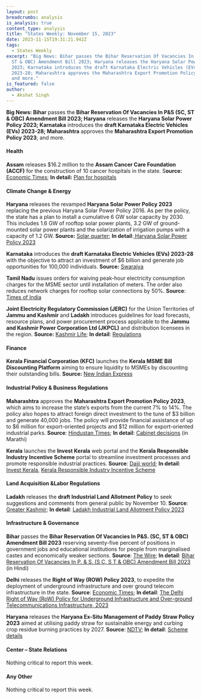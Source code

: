 ```yaml
---
layout: post
breadcrumbs: analysis
is_analysis: true
content_type: analysis
title: "States Weekly: November 15, 2023"
date: 2023-11-15T19:31:21.942Z
tags:
  - States Weekly
excerpt: "Big News: Bihar passes the Bihar Reservation Of Vacancies In P&S (SC,
  ST & OBC) Amendment Bill 2023; Haryana releases the Haryana Solar Power Policy
  2023; Karnataka introduces the draft Karnataka Electric Vehicles (EVs)
  2023-28; Maharashtra approves the Maharashtra Export Promotion Policy 2023;
  and more."
is_featured: false
author:
  - Akshat Singh
---
```

**Big News: Bihar** passes the **Bihar Reservation Of Vacancies In P&S (SC, ST & OBC) Amendment Bill 2023; Haryana** releases the **Haryana Solar Power Policy 2023; Karnataka** introduces the **draft Karnataka Electric Vehicles (EVs) 2023-28; Maharashtra** approves the **Maharashtra Export Promotion Policy 2023**; and more.



#### Health 

**Assam** releases $16.2 million to the **Assam Cancer Care Foundation (ACCF)** for the construction of 10 cancer hospitals in the state. S**ource:** [Economic Times](https://government.economictimes.indiatimes.com/news/healthcare/assam-to-get-10-new-cancer-hospitals-govt-to-invest-rs-135-cr-in-first-phase/105072290); **In detail:** [Plan for hospitals](https://www.assamcancercarefoundation.org/distributed-model-cancer-care.html)

#### Climate Change & Energy

**Haryana** releases the revamped **Haryana Solar Power Policy 2023** replacing the previous Haryana Solar Power Policy 2016. As per the policy, the state has a plan to install a cumulative 6 GW solar capacity by 2030. This includes 1.6 GW of rooftop solar power plants, 3.2 GW of ground-mounted solar power plants and the solarization of irrigation pumps with a capacity of 1.2 GW. **Source:** [Solar quarter](https://solarquarter.com/2023/11/10/haryana-unveils-ambitious-draft-solar-power-policy-2023-to-boost-renewable-energy/); **In detail**:[ Haryana Solar Power Policy 2023](https://cdnbbsr.s3waas.gov.in/s3f80ff32e08a25270b5f252ce39522f72/uploads/2023/11/20231107830401647.pdf)

**Karnataka** introduces the **draft Karnataka Electric Vehicles (EVs) 2023-28** with the objective to attract an investment of $6 billion and generate job opportunities for 100,000 individuals. **Source:** [Swarajya](https://swarajyamag.com/infrastructure/karnatakas-ev-roadmap-revised-policy-2023-28-aims-for-model-ev-cities-incentives-and-one-lakh-job-opportunities)

**Tamil Nadu** issues orders for waiving peak-hour electricity consumption charges for the MSME sector until installation of meters. The order also reduces network charges for rooftop solar connections by 50%. **Source**: [Times of India](https://timesofindia.indiatimes.com/city/chennai/tamil-nadu-issues-go-to-waive-peak-hour-electricity-charges-for-msme-sector-but-industries-not-satisfied/articleshow/105149531.cms)

**Joint Electricity Regulatory Commission (JERC)** for the Union Territories of **Jammu and Kashmir** and **Ladakh** introduces guidelines for load forecasts, resource plans, and power procurement process applicable to the **Jammu and Kashmir Power Corporation Ltd (JKPCL)** and distribution licensees in the region. **Source:** [Kashmir Life](https://kashmirlife.net/jerc-comes-up-with-regulations-for-power-procurement-process-332608/); **In detail**: [Regulations](https://jercjkl.nic.in/pdf/JERC%20JKL%20(Guidelines%20for%20Load%20Forecasts,%20Resources%20Plans,%20and%20Power%20Procurement%20Process)%20Regulations,%202023_after%20meeting%20v2%20(1).pdf)



#### Finance

**Kerala Financial Corporation (KFC)** launches the **Kerala MSME Bill Discounting Platform** aiming to ensure liquidity to MSMEs by discounting their outstanding bills. **Source:** [New Indian Express](https://www.newindianexpress.com/cities/thiruvananthapuram/2023/nov/11/fm-k-n-balagopal-launches-kerala-msme-bill-discounting-platform-2631970.html)



#### Industrial Policy & Business Regulations  

**Maharashtra** approves the **Maharashtra Export Promotion Policy 2023**, which aims to increase the state’s exports from the current 7% to 14%. The policy also hopes to attract foreign direct investment to the tune of $3 billion and generate 40,000 jobs. The policy will provide financial assistance of up to $6 million for export-oriented projects and $12 million for export-oriented industrial parks. **Source**: [Hindustan Times](https://www.hindustantimes.com/cities/mumbai-news/govt-approves-policy-to-double-exports-101699471477938.html); **In detail**: [Cabinet decisions](https://www.maharashtra.gov.in/Upload/PDF/08-11-2023_Cabinet_Decisions_Meeting_No_52.pdf) (in Marathi)

**Kerala** launches the **Invest Kerala** web portal and the **Kerala Responsible Industry Incentive Scheme** portal to streamline investment processes and promote responsible industrial practices. **Source**: [Daiji world](https://www.daijiworld.com/news/newsDisplay?newsID=1137535); **In detail**: [Invest Kerala](https://invest.kerala.gov.in/), [Kerala Responsible Industry Incentive Scheme](https://kriis.kerala.gov.in/index.php/launch)



#### Land Acquisition &Labor Regulations  

**Ladakh** releases the **draft Industrial Land Allotment Policy** to seek suggestions and comments from general public by November 10. **Source**: [Greater Kashmir](https://www.greaterkashmir.com/ladakh/ladakh-industrial-land-allotment-policy-2023-put-into-public-domain/); **In detail**: [Ladakh Industrial Land Allotment Policy 2023](https://cdnbbsr.s3waas.gov.in/s395192c98732387165bf8e396c0f2dad2/uploads/2023/10/20231026111643071.pdf)



#### Infrastructure & Governance

**Bihar** passes the **Bihar Reservation Of Vacancies In P&S. (SC, ST & OBC) Amendment Bill 2023** reserving seventy-five percent of positions in government jobs and educational institutions for people from marginalised castes and economically weaker sections. **Source**: [The Wire](https://thewire.in/government/bihar-extends-caste-based-reservation-from-50-percent-to-65-percent); **In detail**: [Bihar Reservation Of Vacancies In P. & S. (S C, S T & OBC) Amendment Bill 2023](https://egazette.bih.nic.in/GazettePublished/954_2_2023.pdf#page=1) (in Hindi)

**Delhi** releases the **Right of Way (ROW) Policy 2023**, to expedite the deployment of underground infrastructure and over ground telecom infrastructure in the state. **Source**: [Economic Times](https://telecom.economictimes.indiatimes.com/news/policy/delhi-government-releases-row-policy-to-expedite-deployment-of-telecom-infrastructure/105004744); **In detail**: [The Delhi Right of Way (RoW) Policy for Underground Infrastructure and Over-ground Telecommunications Infrastructure, 2023](https://udd.delhi.gov.in/sites/default/files/UD/circulars-orders/row_policy_2023_01.11.2023.pdf)

**Haryana** releases the **Haryana Ex-Situ Management of Paddy Straw Policy 2023** aimed at utilising paddy straw for sustainable energy and curbing crop residue burning practices by 2027. **Source**: [NDTV](https://www.ndtv.com/india-news/haryana-unveils-policy-to-eliminate-crop-residue-curb-stubble-burning-4559227); **In detail**: [Scheme details](https://acrobat.adobe.com/id/urn:aaid:sc:VA6C2:9f602e54-5e0a-46b2-a8d0-15ed7d159065)



#### Center – State Relations 

Nothing critical to report this week.



#### Any Other

Nothing critical to report this week.